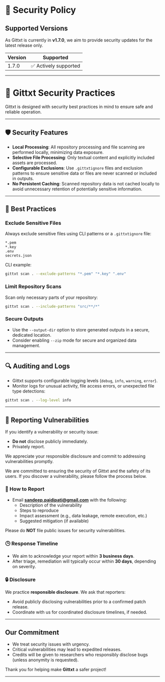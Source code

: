 # 🔐 Security Policy

## Supported Versions

As Gittxt is currently in **v1.7.0**, we aim to provide security updates for the latest release only.

| Version | Supported          |
|---------|--------------------|
| 1.7.0   | ✅ Actively supported |

---
# 🔐 Gittxt Security Practices

Gittxt is designed with security best practices in mind to ensure safe and reliable operation.

---

## 🛡 Security Features

- **Local Processing**: All repository processing and file scanning are performed locally, minimizing data exposure.
- **Selective File Processing**: Only textual content and explicitly included assets are processed.
- **Configurable Exclusions**: Use `.gittxtignore` files and exclusion patterns to ensure sensitive data or files are never scanned or included in outputs.
- **No Persistent Caching**: Scanned repository data is not cached locally to avoid unnecessary retention of potentially sensitive information.

---

## 🚧 Best Practices

### Exclude Sensitive Files

Always exclude sensitive files using CLI patterns or a `.gittxtignore` file:

```text
*.pem
*.key
.env
secrets.json
```

CLI example:
```bash
gittxt scan . --exclude-patterns "*.pem" "*.key" ".env"
```

### Limit Repository Scans

Scan only necessary parts of your repository:

```bash
gittxt scan . --include-patterns "src/**/*"
```

### Secure Outputs

- Use the `--output-dir` option to store generated outputs in a secure, dedicated location.
- Consider enabling `--zip` mode for secure and organized data management.

---

## 🔍 Auditing and Logs

- Gittxt supports configurable logging levels (`debug`, `info`, `warning`, `error`).
- Monitor logs for unusual activity, file access errors, or unexpected file type detections:

```bash
gittxt scan . --log-level info
```

---

## 🚨 Reporting Vulnerabilities

If you identify a vulnerability or security issue:
- **Do not** disclose publicly immediately.
- Privately report.

We appreciate your responsible disclosure and commit to addressing vulnerabilities promptly.

We are committed to ensuring the security of Gittxt and the safety of its users. 
If you discover a vulnerability, please follow the process below.

### 📩 How to Report
- Email **sandeep.paidipati@gmail.com** with the following:
  - Description of the vulnerability
  - Steps to reproduce
  - Impact assessment (e.g., data leakage, remote execution, etc.)
  - Suggested mitigation (if available)
  
Please do **NOT** file public issues for security vulnerabilities.

### 🕒 Response Timeline
- We aim to acknowledge your report within **3 business days**.
- After triage, remediation will typically occur within **30 days**, depending on severity.

### 🔒 Disclosure
We practice **responsible disclosure**. We ask that reporters:
- Avoid publicly disclosing vulnerabilities prior to a confirmed patch release.
- Coordinate with us for coordinated disclosure timelines, if needed.

---

## Our Commitment
- We treat security issues with urgency.
- Critical vulnerabilities may lead to expedited releases.
- Credits will be given to researchers who responsibly disclose bugs (unless anonymity is requested).

Thank you for helping make **Gittxt** a safer project!

---
